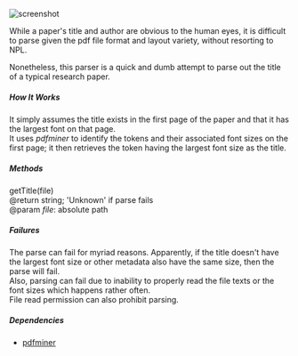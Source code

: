  ![screenshot](readme/titleParser.png)
 
 While a paper's title and author are obvious to the human eyes, it is difficult to parse given the pdf file format and layout variety, without resorting to NPL.

Nonetheless, this parser is a quick and dumb attempt to parse out the title of a typical research paper.

##### How It Works
It simply assumes the title exists in the first page of the paper and that it has the largest font on that page.  
It uses *pdfminer* to identify the tokens and their associated font sizes on the first page; it then retrieves the token having the largest font size as the title.

##### Methods
getTitle(file)  
@return string; 'Unknown' if parse fails  
@param  *file*: absolute path

##### Failures
The parse can fail for myriad reasons. Apparently, if the title doesn't have the largest font size or other metadata also have the same size, then the parse will fail.  
Also, parsing can fail due to inability to properly read the file texts or the font sizes which happens rather often.  
File read permission can also prohibit parsing.

##### Dependencies
- [pdfminer](https://github.com/pdfminer/pdfminer.six)                   